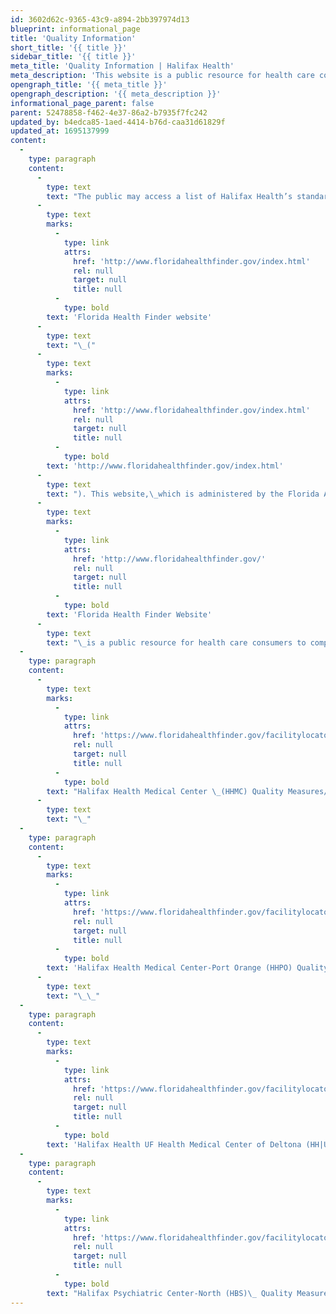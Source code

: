 ```yaml
---
id: 3602d62c-9365-43c9-a894-2bb397974d13
blueprint: informational_page
title: 'Quality Information'
short_title: '{{ title }}'
sidebar_title: '{{ title }}'
meta_title: 'Quality Information | Halifax Health'
meta_description: 'This website is a public resource for health care consumers to compare quality indicators and charges for Florida Hospitals.'
opengraph_title: '{{ meta_title }}'
opengraph_description: '{{ meta_description }}'
informational_page_parent: false
parent: 52478858-f462-4e37-86a2-b7935f7fc242
updated_by: b4edca85-1aed-4414-b76d-caa31d61829f
updated_at: 1695137999
content:
  -
    type: paragraph
    content:
      -
        type: text
        text: "The public may access a list of Halifax Health’s standard hospital charges and quality indicators through the\_"
      -
        type: text
        marks:
          -
            type: link
            attrs:
              href: 'http://www.floridahealthfinder.gov/index.html'
              rel: null
              target: null
              title: null
          -
            type: bold
        text: 'Florida Health Finder website'
      -
        type: text
        text: "\_("
      -
        type: text
        marks:
          -
            type: link
            attrs:
              href: 'http://www.floridahealthfinder.gov/index.html'
              rel: null
              target: null
              title: null
          -
            type: bold
        text: 'http://www.floridahealthfinder.gov/index.html'
      -
        type: text
        text: "). This website,\_which is administered by the Florida Agency for Health Care Administration (AHCA), is a public resource for health care consumers to compare quality indicators and charges for Florida Hospitals.\_ If you have any questions about how to use the Florida Health Finder website to access Halifax Health’s standard hospital charges, or if you have any other questions about Halifax Health’s standard hospital charges, please contact Customer Service.\_The\_"
      -
        type: text
        marks:
          -
            type: link
            attrs:
              href: 'http://www.floridahealthfinder.gov/'
              rel: null
              target: null
              title: null
          -
            type: bold
        text: 'Florida Health Finder Website'
      -
        type: text
        text: "\_is a public resource for health care consumers to compare quality indicators and charges for Florida hospitals."
  -
    type: paragraph
    content:
      -
        type: text
        marks:
          -
            type: link
            attrs:
              href: 'https://www.floridahealthfinder.gov/facilitylocator/QMwPSI.aspx?id=9840&name=HALIFAX%20HEALTH%20MEDICAL%20CENTER'
              rel: null
              target: null
              title: null
          -
            type: bold
        text: "Halifax Health Medical Center \_(HHMC) Quality Measures/Patient Safety Information"
      -
        type: text
        text: "\_"
  -
    type: paragraph
    content:
      -
        type: text
        marks:
          -
            type: link
            attrs:
              href: 'https://www.floridahealthfinder.gov/facilitylocator/QMwPSI.aspx?id=165514&name=HALIFAX%20HEALTH%20MEDICAL%20CENTER-%20PORT%20ORANGE'
              rel: null
              target: null
              title: null
          -
            type: bold
        text: 'Halifax Health Medical Center-Port Orange (HHPO) Quality Measures/Patient Safety Information'
      -
        type: text
        text: "\_\_"
  -
    type: paragraph
    content:
      -
        type: text
        marks:
          -
            type: link
            attrs:
              href: 'https://www.floridahealthfinder.gov/facilitylocator/QMwPSI.aspx?id=399082&name=HALIFAX%20HEALTH%20UF%20HEALTH%20MEDICAL%20CENTER%20OF%20DELTONA'
              rel: null
              target: null
              title: null
          -
            type: bold
        text: 'Halifax Health UF Health Medical Center of Deltona (HH|UF MCD) Quality Measures/Patient Safety Information'
  -
    type: paragraph
    content:
      -
        type: text
        marks:
          -
            type: link
            attrs:
              href: 'https://www.floridahealthfinder.gov/facilitylocator/QMwPSI.aspx?id=10083&name=HALIFAX%20PSYCHIATRIC%20CENTER-NORTH'
              rel: null
              target: null
              title: null
          -
            type: bold
        text: "Halifax Psychiatric Center-North (HBS)\_ Quality Measures/Patient Safety Information"
---
```

